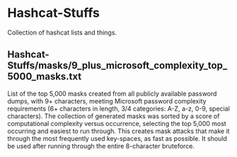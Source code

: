 # Hashcat-Stuffs
Collection of hashcat lists and things.

## Hashcat-Stuffs/masks/9_plus_microsoft_complexity_top_5000_masks.txt
List of the top 5,000 masks created from all publicly available password dumps, with 9+ characters, meeting Microsoft password complexity requirements (6+ characters in length, 3/4 categories: A-Z, a-z, 0-9, special characters). The collection of generated masks was sorted by a score of computational complexity versus occurrence, selecting the top 5,000 most occurring and easiest to run through. This creates mask attacks that make it through the most frequently used key-spaces, as fast as possible. It should be used after running through the entire 8-character bruteforce.
